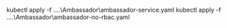 kubectl apply -f ..\..\Ambassador\ambassador-service.yaml
kubectl apply -f ..\..\Ambassador\ambassador-no-rbac.yaml